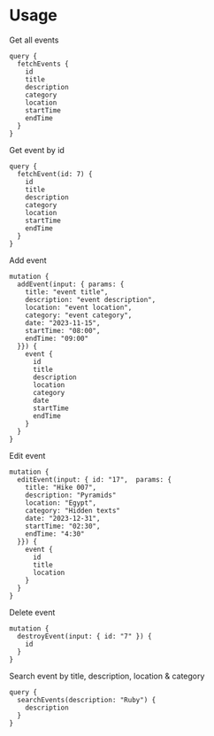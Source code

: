 # Usage

Get all events

```
query {
  fetchEvents {
    id
    title
    description
    category
    location
    startTime
    endTime
  }
}
```

Get event by id
```
query {
  fetchEvent(id: 7) {
    id
    title
    description
    category
    location
    startTime
    endTime
  }
}
```

Add event
```
mutation {
  addEvent(input: { params: {
    title: "event title",
    description: "event description", 
    location: "event location",
    category: "event category",
    date: "2023-11-15",
    startTime: "08:00",
    endTime: "09:00"
  }}) {
    event {
      id
      title
      description
      location
      category
      date
      startTime
      endTime
    }
  }
}
```

Edit event
```
mutation {
  editEvent(input: { id: "17",  params: {
    title: "Hike 007",
    description: "Pyramids"
    location: "Egypt",
    category: "Hidden texts"
    date: "2023-12-31",
    startTime: "02:30",
    endTime: "4:30"
  }}) {
    event {
      id
      title
      location
    }
  }
}
```

Delete event
```
mutation {
  destroyEvent(input: { id: "7" }) {
    id
  }
}
```

Search event by title, description, location & category

```
query {
  searchEvents(description: "Ruby") {
    description
  }
}
```
